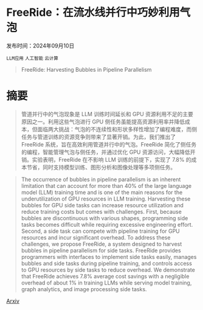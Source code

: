 # FreeRide：在流水线并行中巧妙利用气泡

发布时间：2024年09月10日

`LLM应用` `人工智能` `云计算`

> FreeRide: Harvesting Bubbles in Pipeline Parallelism

# 摘要

> 管道并行中的气泡现象是 LLM 训练时间延长和 GPU 资源利用不足的主要原因之一。利用这些气泡进行 GPU 侧任务虽能提高资源利用率并降低成本，但面临两大挑战：气泡的不连续性和形状多样性增加了编程难度，而侧任务与管道训练的资源竞争则带来了显著开销。为此，我们推出了 FreeRide 系统，旨在高效利用管道并行中的气泡。FreeRide 简化了侧任务的编程，智能管理气泡与侧任务，并通过优化 GPU 资源访问，大幅降低开销。实验表明，FreeRide 在不影响 LLM 训练的前提下，实现了 7.8% 的成本节省，同时支持模型训练、图形分析和图像处理等多项侧任务。

> The occurrence of bubbles in pipeline parallelism is an inherent limitation that can account for more than 40% of the large language model (LLM) training time and is one of the main reasons for the underutilization of GPU resources in LLM training. Harvesting these bubbles for GPU side tasks can increase resource utilization and reduce training costs but comes with challenges. First, because bubbles are discontinuous with various shapes, programming side tasks becomes difficult while requiring excessive engineering effort. Second, a side task can compete with pipeline training for GPU resources and incur significant overhead. To address these challenges, we propose FreeRide, a system designed to harvest bubbles in pipeline parallelism for side tasks. FreeRide provides programmers with interfaces to implement side tasks easily, manages bubbles and side tasks during pipeline training, and controls access to GPU resources by side tasks to reduce overhead. We demonstrate that FreeRide achieves 7.8% average cost savings with a negligible overhead of about 1% in training LLMs while serving model training, graph analytics, and image processing side tasks.

[Arxiv](https://arxiv.org/abs/2409.06941)